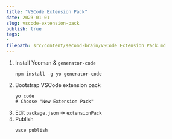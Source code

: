 ```yaml
---
title: "VSCode Extension Pack"
date: 2023-01-01
slug: vscode-extension-pack
publish: true
tags:
- 
filepath: src/content/second-brain/VSCode Extension Pack.md
---
```


1.  Install Yeoman & `generator-code`
    ```shell
    npm install -g yo generator-code
    ```
2.  Bootstrap VSCode extension pack
    ```shell
    yo code
    # Choose "New Extension Pack"
    ```
3.  Edit `package.json` -> `extensionPack`
4.  Publish
    ```shell
    vsce publish
    ```

